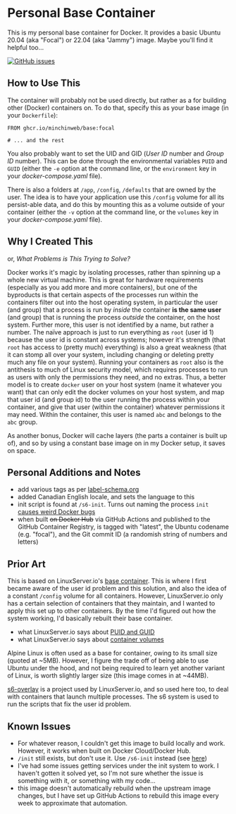 # Personal Base Container

This is my personal base container for Docker. It provides a basic Ubuntu 20.04
(aka "Focal") or 22.04 (aka "Jammy") image. Maybe you'll find it helpful too...

[![GitHub issues](https://img.shields.io/github/issues-raw/minchinweb/docker-base.svg?style=popout)](https://github.com/MinchinWeb/docker-base/issues)
<!--
[![Docker Pulls](https://img.shields.io/docker/pulls/minchinweb/base.svg?style=popout)](https://hub.docker.com/r/minchinweb/base)
![Docker Image Version](https://img.shields.io/docker/v/minchinweb/base?sort=date)
![Size & Layers](https://img.shields.io/docker/image-size/minchinweb/base?sort=semver)
-->

## How to Use This

The container will probably not be used directly, but rather as a for building
other (Docker) containers on. To do that, specify this as your base image (in
your `Dockerfile`):

    FROM ghcr.io/minchinweb/base:focal

    # ... and the rest

You also probably want to set the UID and GID (*User ID* number and *Group ID*
number). This can be done through the environmental variables `PUID` and `GUID`
(either the `-e` option at the command line, or the `environment` key in your
*docker-compose.yaml* file).

There is also a folders at `/app`, `/config`, `/defaults` that are owned by the
user. The idea is to have your application use this `/config` volume for all
its persist-able data, and do this by mounting this as a volume outside of your
container (either the `-v` option at the command line, or the `volumes` key in
your *docker-compose.yaml* file).

## Why I Created This

or, *What Problems is This Trying to Solve?*

Docker works it's magic by isolating processes, rather than spinning up a whole
new virtual machine. This is great for hardware requirements (especially as you
add more and more containers), but one of the byproducts is that certain
aspects of the processes run within the containers filter out into the host
operating system, in particular the user (and group) that a process is run by
*inside* the container **is the same user** (and group) that is running the
process *outside* the container, on the host system. Further more, this user is
not identified by a name, but rather a number. The naïve approach is just to
run everything as `root` (user id 1) because the user id is constant across
systems; however it's strength (that `root` has access to (pretty much)
everything) is also a great weakness (that it can stomp all over your system,
including changing or deleting pretty much any file on your system). Running
your containers as `root` also is the antithesis to much of Linux security
model, which requires processes to run as users with only the permissions they
need, and no extras. Thus, a better model is to create `docker` user on your
host system (name it whatever you want) that can only edit the docker volumes
on your host system, and map that user id (and group id) to the user running
the process within your container, and give that user (within the container)
whatever permissions it may need. Within the container, this user is named
`abc` and belongs to the `abc` group.

As another bonus, Docker will cache layers (the parts a container is built up
of), and so by using a constant base image on in my Docker setup, it saves on
space.

## Personal Additions and Notes

- add various tags as per [label-schema.org](http://label-schema.org/rc1/)
- added Canadian English locale, and sets the language to this
- init script is found at `/s6-init`. Turns out naming the process `init`
  [causes weird Docker
  bugs](https://github.com/just-containers/s6-overlay/issues/158)
- when built <del>on Docker Hub</del> via GitHub Actions and published to the
  GitHub Container Registry, is tagged with "latest", the Ubuntu codename (e.g.
  "focal"), and the Git commit ID (a randomish string of numbers and letters)

## Prior Art

This is based on LinuxServer.io's [base
container](https://github.com/linuxserver/docker-baseimage-ubuntu). This is
where I first became aware of the user id problem and this solution, and also
the idea of a constant `/config` volume for all containers. However,
LinuxServer.io only has a certain selection of containers that they maintain,
and I wanted to apply this set up to other containers. By the time I'd figured
out how the system working, I'd basically rebuilt their base container.

- what LinuxServer.io says about [PUID and
  GUID](https://www.linuxserver.io/docs/puid-pgid)
- what LinuxServer.io says about [container
  volumes](https://www.linuxserver.io/docs/persisting-data)

Alpine Linux is often used as a base for container, owing to its small size
(quoted at ~5MB). However, I figure the trade off of being able to use Ubuntu
under the hood, and not being required to learn yet another variant of Linux,
is worth slightly larger size (this image comes in at ~44MB).

[s6-overlay](https://github.com/just-containers/s6-overlay/) is a project used
by LinuxServer.io, and so used here too, to deal with containers that launch
multiple processes. The s6 system is used to run the scripts that fix the user
id problem.

## Known Issues

- For whatever reason, I couldn't get this image to build locally and work.
  However, it works when built on Docker Cloud/Docker Hub.
- `/init` still exists, but don't use it. Use `/s6-init` instead (see
  [here](https://github.com/just-containers/s6-overlay/issues/158))
- I've had some issues getting services under the init system to work. I
  haven't gotten it solved yet, so I'm not sure whether the issue is something
  with it, or something with my code...
- this image doesn't automatically rebuild when the upstream image changes, but
  I have set up GitHub Actions to rebuild this image every week to approximate
  that automation.

